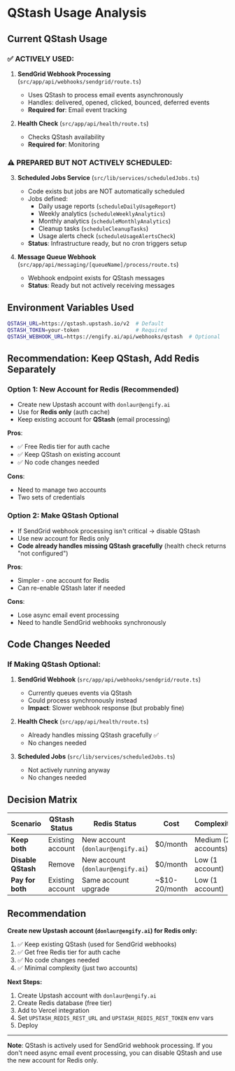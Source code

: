 # QStash Usage Analysis

## Current QStash Usage

### ✅ **ACTIVELY USED:**

1. **SendGrid Webhook Processing** (`src/app/api/webhooks/sendgrid/route.ts`)
   - Uses QStash to process email events asynchronously
   - Handles: delivered, opened, clicked, bounced, deferred events
   - **Required for**: Email event tracking

2. **Health Check** (`src/app/api/health/route.ts`)
   - Checks QStash availability
   - **Required for**: Monitoring

### ⚠️ **PREPARED BUT NOT ACTIVELY SCHEDULED:**

3. **Scheduled Jobs Service** (`src/lib/services/scheduledJobs.ts`)
   - Code exists but jobs are NOT automatically scheduled
   - Jobs defined:
     - Daily usage reports (`scheduleDailyUsageReport`)
     - Weekly analytics (`scheduleWeeklyAnalytics`)
     - Monthly analytics (`scheduleMonthlyAnalytics`)
     - Cleanup tasks (`scheduleCleanupTasks`)
     - Usage alerts check (`scheduleUsageAlertsCheck`)
   - **Status**: Infrastructure ready, but no cron triggers setup

4. **Message Queue Webhook** (`src/app/api/messaging/[queueName]/process/route.ts`)
   - Webhook endpoint exists for QStash messages
   - **Status**: Ready but not actively receiving messages

## Environment Variables Used

```bash
QSTASH_URL=https://qstash.upstash.io/v2  # Default
QSTASH_TOKEN=your-token                  # Required
QSTASH_WEBHOOK_URL=https://engify.ai/api/webhooks/qstash  # Optional
```

## Recommendation: **Keep QStash, Add Redis Separately**

### Option 1: New Account for Redis (Recommended)

- Create new Upstash account with `donlaur@engify.ai`
- Use for **Redis only** (auth cache)
- Keep existing account for **QStash** (email processing)

**Pros**:

- ✅ Free Redis tier for auth cache
- ✅ Keep QStash on existing account
- ✅ No code changes needed

**Cons**:

- Need to manage two accounts
- Two sets of credentials

### Option 2: Make QStash Optional

- If SendGrid webhook processing isn't critical → disable QStash
- Use new account for Redis only
- **Code already handles missing QStash gracefully** (health check returns "not configured")

**Pros**:

- Simpler - one account for Redis
- Can re-enable QStash later if needed

**Cons**:

- Lose async email event processing
- Need to handle SendGrid webhooks synchronously

## Code Changes Needed

### If Making QStash Optional:

1. **SendGrid Webhook** (`src/app/api/webhooks/sendgrid/route.ts`)
   - Currently queues events via QStash
   - Could process synchronously instead
   - **Impact**: Slower webhook response (but probably fine)

2. **Health Check** (`src/app/api/health/route.ts`)
   - Already handles missing QStash gracefully ✅
   - No changes needed

3. **Scheduled Jobs** (`src/lib/services/scheduledJobs.ts`)
   - Not actively running anyway
   - No changes needed

## Decision Matrix

| Scenario           | QStash Status    | Redis Status                      | Cost          | Complexity          |
| ------------------ | ---------------- | --------------------------------- | ------------- | ------------------- |
| **Keep both**      | Existing account | New account (`donlaur@engify.ai`) | $0/month      | Medium (2 accounts) |
| **Disable QStash** | Remove           | New account (`donlaur@engify.ai`) | $0/month      | Low (1 account)     |
| **Pay for both**   | Existing account | Same account upgrade              | ~$10-20/month | Low (1 account)     |

## Recommendation

**Create new Upstash account (`donlaur@engify.ai`) for Redis only:**

1. ✅ Keep existing QStash (used for SendGrid webhooks)
2. ✅ Get free Redis tier for auth cache
3. ✅ No code changes needed
4. ✅ Minimal complexity (just two accounts)

**Next Steps:**

1. Create Upstash account with `donlaur@engify.ai`
2. Create Redis database (free tier)
3. Add to Vercel integration
4. Set `UPSTASH_REDIS_REST_URL` and `UPSTASH_REDIS_REST_TOKEN` env vars
5. Deploy

---

**Note**: QStash is actively used for SendGrid webhook processing. If you don't need async email event processing, you can disable QStash and use the new account for Redis only.
